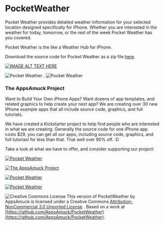 PocketWeather
=============

Pocket Weather provides detailed weather information for your selected location designed specifically for iPhone. 
Whether you are interested in the weather for today, tomorrow, or the rest of the week Pocket Weather has you covered.

Pocket Weather is the like a Weather Hub for iPhone.

Download the source code for Pocket Weather as a zip file [here](https://github.com/AppsAmuck/PocketWeather/archive/master.zip).

[![IMAGE ALT TEXT HERE](http://img.youtube.com/vi/Q_e6dJART_M/0.jpg)](http://www.youtube.com/watch?v=Q_e6dJART_M)

![Pocket Weather](http://www.touchality.com/images/kickstarter/pocketweatherSmall01.png) . ![Pocket Weather](http://www.touchality.com/images/kickstarter/pocketweatherSmall05.png)

### The AppsAmuck Project

Want to Build Your Own iPhone Apps? Want dozens of app templates, and related graphics to help create your next app? 
We are creating over 30 new iPhone example apps that all include source code, graphics, and full tutorials.

We have created a Kickstarter project to help find people who are interested in what we are creating.
Generally the source code for one iPhone app costs $29, you can get all our apps, including source code, 
graphics, and full tutoriasl for less than that. That well over 90% off. :D

Take a look at what we have to offer, and consider supporting our project:

[![Pocket Weather](http://www.touchality.com/images/GetStartedNow.png)](http://kck.st/16bdc5I)

[![The AppsAmuck Project](https://s3.amazonaws.com/ksr/assets/000/840/392/000a224e2850a924e9d1fa8bfd05fb31_large.png?1376875095)](http://kck.st/16bdc5I)

[![Pocket Weather](https://s3.amazonaws.com/ksr/assets/000/858/100/2a1a582541819363ca05881df13ea9cb_large.png?1377391949)](http://kck.st/16bdc5I)

[![Pocket Weather](https://s3.amazonaws.com/ksr/assets/000/887/258/149c882fd9daf981fc112066ef39c6cc_large.png?1378258251)](http://kck.st/16bdc5I)

![Creative Commons License](http://i.creativecommons.org/l/by-nc/3.0/88x31.png) This version of PocketWeather by AppsAmuck is licensed under a Creative Commons [Attribution-NonCommercial 3.0 Unported License](http://creativecommons.org/licenses/by-nc/3.0/)
. Based on a work at [https://github.com/AppsAmuck/PocketWeather](https://github.com/AppsAmuck/PocketWeather). 

